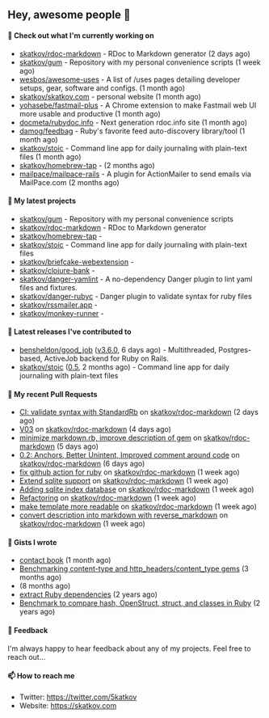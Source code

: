 ## Hey, awesome people 👋

#### 👷 Check out what I'm currently working on
 
- [skatkov/rdoc-markdown](https://github.com/skatkov/rdoc-markdown) - RDoc to Markdown generator (2 days ago) 
- [skatkov/gum](https://github.com/skatkov/gum) - Repository with my personal convenience scripts (1 week ago) 
- [wesbos/awesome-uses](https://github.com/wesbos/awesome-uses) - A list of /uses pages detailing developer setups, gear, software and configs. (1 month ago) 
- [skatkov/skatkov.com](https://github.com/skatkov/skatkov.com) - personal website (1 month ago) 
- [yohasebe/fastmail-plus](https://github.com/yohasebe/fastmail-plus) - A Chrome extension to make Fastmail web UI more usable and productive (1 month ago) 
- [docmeta/rubydoc.info](https://github.com/docmeta/rubydoc.info) - Next generation rdoc.info site (1 month ago) 
- [damog/feedbag](https://github.com/damog/feedbag) - Ruby&#39;s favorite feed auto-discovery library/tool (1 month ago) 
- [skatkov/stoic](https://github.com/skatkov/stoic) - Command line app for daily journaling with plain-text files (1 month ago) 
- [skatkov/homebrew-tap](https://github.com/skatkov/homebrew-tap) -  (2 months ago) 
- [mailpace/mailpace-rails](https://github.com/mailpace/mailpace-rails) - A plugin for ActionMailer to send emails via MailPace.com (2 months ago)

#### 🌱 My latest projects
 
- [skatkov/gum](https://github.com/skatkov/gum) - Repository with my personal convenience scripts 
- [skatkov/rdoc-markdown](https://github.com/skatkov/rdoc-markdown) - RDoc to Markdown generator 
- [skatkov/homebrew-tap](https://github.com/skatkov/homebrew-tap) -  
- [skatkov/stoic](https://github.com/skatkov/stoic) - Command line app for daily journaling with plain-text files 
- [skatkov/briefcake-webextension](https://github.com/skatkov/briefcake-webextension) -  
- [skatkov/clojure-bank](https://github.com/skatkov/clojure-bank) -  
- [skatkov/danger-yamlint](https://github.com/skatkov/danger-yamlint) - A no-dependency Danger plugin to lint yaml files and fixtures. 
- [skatkov/danger-rubyc](https://github.com/skatkov/danger-rubyc) - Danger plugin to validate syntax for ruby files 
- [skatkov/rssmailer.app](https://github.com/skatkov/rssmailer.app) -  
- [skatkov/monkey-runner](https://github.com/skatkov/monkey-runner) - 

#### 🔭 Latest releases I've contributed to
 
- [bensheldon/good_job](https://github.com/bensheldon/good_job) ([v3.6.0](https://github.com/bensheldon/good_job/releases/tag/v3.6.0), 6 days ago) - Multithreaded, Postgres-based, ActiveJob backend for Ruby on Rails. 
- [skatkov/stoic](https://github.com/skatkov/stoic) ([0.5](https://github.com/skatkov/stoic/releases/tag/0.5), 2 months ago) - Command line app for daily journaling with plain-text files

#### 🔨 My recent Pull Requests
 
- [CI: validate syntax with StandardRb](https://github.com/skatkov/rdoc-markdown/pull/27) on [skatkov/rdoc-markdown](https://github.com/skatkov/rdoc-markdown) (2 days ago) 
- [V03](https://github.com/skatkov/rdoc-markdown/pull/25) on [skatkov/rdoc-markdown](https://github.com/skatkov/rdoc-markdown) (4 days ago) 
- [minimize markdown.rb, improve description of gem](https://github.com/skatkov/rdoc-markdown/pull/24) on [skatkov/rdoc-markdown](https://github.com/skatkov/rdoc-markdown) (5 days ago) 
- [0.2: Anchors, Better Unintent, Improved comment around code](https://github.com/skatkov/rdoc-markdown/pull/22) on [skatkov/rdoc-markdown](https://github.com/skatkov/rdoc-markdown) (6 days ago) 
- [fix github action for ruby](https://github.com/skatkov/rdoc-markdown/pull/18) on [skatkov/rdoc-markdown](https://github.com/skatkov/rdoc-markdown) (1 week ago) 
- [Extend sqlite support](https://github.com/skatkov/rdoc-markdown/pull/17) on [skatkov/rdoc-markdown](https://github.com/skatkov/rdoc-markdown) (1 week ago) 
- [Adding sqlite index database](https://github.com/skatkov/rdoc-markdown/pull/16) on [skatkov/rdoc-markdown](https://github.com/skatkov/rdoc-markdown) (1 week ago) 
- [Refactoring](https://github.com/skatkov/rdoc-markdown/pull/13) on [skatkov/rdoc-markdown](https://github.com/skatkov/rdoc-markdown) (1 week ago) 
- [make template more readable](https://github.com/skatkov/rdoc-markdown/pull/10) on [skatkov/rdoc-markdown](https://github.com/skatkov/rdoc-markdown) (1 week ago) 
- [convert description into markdown with reverse_markdown](https://github.com/skatkov/rdoc-markdown/pull/7) on [skatkov/rdoc-markdown](https://github.com/skatkov/rdoc-markdown) (1 week ago)

#### 📓 Gists I wrote
 
- [contact book](https://gist.github.com/18f317a0affb0fa7ee0e74511c340422) (1 month ago) 
- [Benchmarking content-type and http_headers/content_type gems](https://gist.github.com/eb18ae1f9f75e822812b64a0ae44915d) (3 months ago) 
- [](https://gist.github.com/601258666185b0e7af6339ac2c19f642) (8 months ago) 
- [extract Ruby dependencies](https://gist.github.com/e32f3f491665d2d4d570f9576abd1f0e) (2 years ago) 
- [Benchmark to compare hash, OpenStruct, struct, and classes in Ruby](https://gist.github.com/c32ffff81dc22e2e955533e4591b335c) (2 years ago)

#### 💬 Feedback
I'm always happy to hear feedback about any of my projects. Feel free to reach out...

#### 📫 How to reach me

- Twitter: https://twitter.com/5katkov 
- Website: https://skatkov.com
